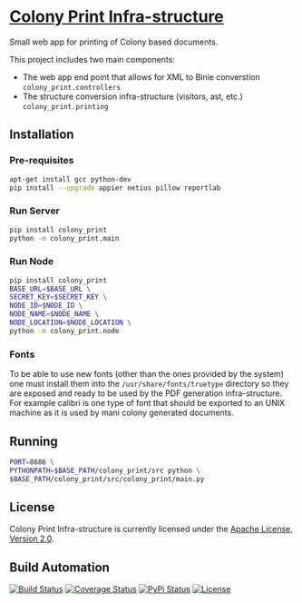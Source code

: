 # [Colony Print Infra-structure](http://colony-print.hive.pt)

Small web app for printing of Colony based documents.

This project includes two main components:

* The web app end point that allows for XML to Binie converstion `colony_print.controllers`
* The structure conversion infra-structure (visitors, ast, etc.) `colony_print.printing`

## Installation

### Pre-requisites

```bash
apt-get install gcc python-dev
pip install --upgrade appier netius pillow reportlab
```

### Run Server

```bash
pip install colony_print
python -m colony_print.main
```

### Run Node

```bash
pip install colony_print
BASE_URL=$BASE_URL \
SECRET_KEY=$SECRET_KEY \
NODE_ID=$NODE_ID \
NODE_NAME=$NODE_NAME \
NODE_LOCATION=$NODE_LOCATION \
python -m colony_print.node
```

### Fonts

To be able to use new fonts (other than the ones provided by the system) one must install them
into the `/usr/share/fonts/truetype` directory so they are exposed and ready to
be used by the PDF generation infra-structure. For example calibri is one type of font that should
be exported to an UNIX machine as it is used by mani colony generated documents.

## Running

```bash
PORT=8686 \
PYTHONPATH=$BASE_PATH/colony_print/src python \
$BASE_PATH/colony_print/src/colony_print/main.py
```

## License

Colony Print Infra-structure is currently licensed under the [Apache License, Version 2.0](http://www.apache.org/licenses/).

## Build Automation

[![Build Status](https://app.travis-ci.com/hivesolutions/colony_print.svg?branch=master)](https://travis-ci.com/github/hivesolutions/colony_print)
[![Coverage Status](https://coveralls.io/repos/hivesolutions/colony_print/badge.svg?branch=master)](https://coveralls.io/r/hivesolutions/colony_print?branch=master)
[![PyPi Status](https://img.shields.io/pypi/v/colony_print.svg)](https://pypi.python.org/pypi/colony_print)
[![License](https://img.shields.io/badge/license-Apache%202.0-blue.svg)](https://www.apache.org/licenses/)
